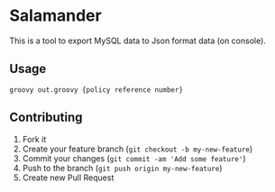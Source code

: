 Salamander
==========

This is a tool to export MySQL data to Json format data (on console).

## Usage
```
groovy out.groovy {policy reference number}
```

## Contributing

1. Fork it
2. Create your feature branch (`git checkout -b my-new-feature`)
3. Commit your changes (`git commit -am 'Add some feature'`)
4. Push to the branch (`git push origin my-new-feature`)
5. Create new Pull Request
